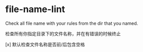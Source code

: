 # file-name-lint

Check all file name with your rules from the dir that you named.

检查所有你指定目录下的文件名称，并在有错误的时候终止

[x] 默认检查文件名称是否前/后包含空格

